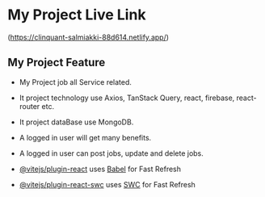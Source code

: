 # My Project Live Link

(https://clinquant-salmiakki-88d614.netlify.app/)

## My Project Feature

- My Project job all Service related.
- It project technology use Axios, TanStack Query, react, firebase, react-router etc.
- It project dataBase use MongoDB.
- A logged in user will get many benefits.
- A logged in user can post jobs, update and delete jobs.

- [@vitejs/plugin-react](https://github.com/vitejs/vite-plugin-react/blob/main/packages/plugin-react/README.md) uses [Babel](https://babeljs.io/) for Fast Refresh
- [@vitejs/plugin-react-swc](https://github.com/vitejs/vite-plugin-react-swc) uses [SWC](https://swc.rs/) for Fast Refresh
